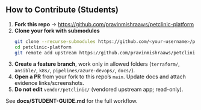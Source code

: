 ## How to Contribute (Students)

1. **Fork this repo** → https://github.com/pravinmishraaws/petclinic-platform  
2. **Clone your fork with submodules**  
   ```bash
   git clone --recurse-submodules https://github.com/<your-username>/petclinic-platform
   cd petclinic-platform
   git remote add upstream https://github.com/pravinmishraaws/petclinic-platform
   ```
3. **Create a feature branch**, work only in allowed folders (`terraform/`, `ansible/`, `k8s/`, `pipelines/azure-devops/`, `docs/`).  
4. **Open a PR** from your fork to this repo’s `main`. Update docs and attach evidence links/screenshots.  
5. **Do not edit** `vendor/petclinic/` (vendored upstream app; read-only).

See **docs/STUDENT-GUIDE.md** for the full workflow.
